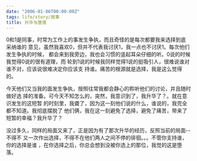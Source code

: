```yaml
---
date: "2006-01-06T00:00:00Z"
tags: life/story/故事
title: 升华与堕落
---
```


0和1是同事，时常为工作上的事发生争执，而且奇怪的是每次都要我来选择到底采纳谁的
意见，虽然我喜欢0，但并不代表我讨厌1，我一点也不讨厌1。每次他们发生争执的时候，
都会来到我旁边，我也会习惯的竖起耳朵仔细的听。0说的时候我觉得0说的很有道理，而
轮到1说的时候我同样觉得1说的挺吸引人，很难说谁对谁不对，应该说很难决定你应该支
持谁。痛苦的根源就是选择，我是这么觉得的。

今天他们又当我的面发生争执，按照往常我都会静心的聆听他们的讨论，并且随时做好选
择的准备。可今天不知怎么的，突然，我意识到了，我升华了？。就在意识发生的这短暂
的时刻里，我聋了，因为这一刻他们说的什么，谁说的，我完全都不知道。我彻底摆脱了
他们俩，我在这一刻避免了选择，避免了痛苦，带来了短暂的幸福？我升华了？

没过多久，同样的局面又来了，正是因为有了那次升华的经历，反照当前的局面--不得不
又一次作出选择，不得不在他们两人之间不停的徘徊。。。不管你支持谁，你的选择是谁
，在你选择之后，你总会想到没被你选上的那位，我觉的这是堕落。


